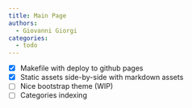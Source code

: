 ```yaml
---
title: Main Page
authors:
  - Giovanni Giorgi
categories:
  - todo
---
```

- [X] Makefile with deploy to github pages
- [X] Static assets side-by-side with markdown assets 
- [ ] Nice bootstrap theme (WIP)
- [ ] Categories indexing